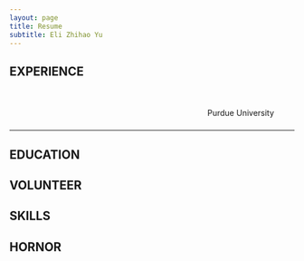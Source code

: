 ```yaml
---
layout: page
title: Resume
subtitle: Eli Zhihao Yu
---
```


## EXPERIENCE

<div style="line-height: 60px; height: 60px;">
    <p style="display:inline-block;background:url(/img/resume/purdue.png) no-repeat left center;padding-left:350px">
        Purdue University
    </p>
</div>

---

## EDUCATION

## VOLUNTEER

## SKILLS

## HORNOR